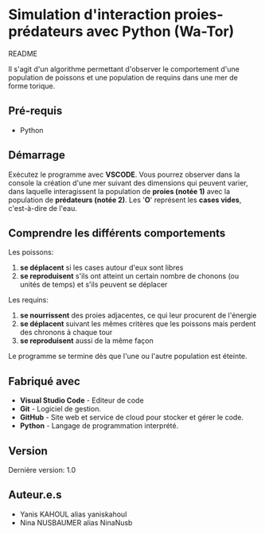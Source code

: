 # Simulation d'interaction proies-prédateurs avec Python (Wa-Tor)

README

Il s'agit d'un algorithme permettant d'observer le comportement d'une population de poissons et une population de requins dans une mer de forme torique.

## Pré-requis
- Python

## Démarrage
Exécutez le programme avec **VSCODE**. Vous pourrez observer dans la console la création d'une mer suivant des dimensions qui peuvent varier, dans laquelle interagissent la population de **proies (notée 1)** avec la population de **prédateurs (notée 2)**. Les '**O**' représent les **cases vides**, c'est-à-dire de l'eau.

## Comprendre les différents comportements
Les poissons:
  1. **se déplacent** si les cases autour d'eux sont libres
  2. **se reproduisent** s'ils ont atteint un certain nombre de chonons (ou unités de temps) et s'ils peuvent se déplacer
 
Les requins:
  1. **se nourrissent** des proies adjacentes, ce qui leur procurent de l'énergie
  2. **se déplacent** suivant les mêmes critères que les poissons mais perdent des chronons à chaque tour
  3. **se reproduisent** aussi de la même façon 
  
Le programme se termine dès que l'une ou l'autre population est éteinte.
  
## Fabriqué avec
  - **Visual Studio Code** - Editeur de code
  - **Git** - Logiciel de gestion.
  - **GitHub** - Site web et service de cloud pour stocker et gérer le code.
  - **Python** - Langage de programmation interprété.

## Version
  Dernière version: 1.0
  
## Auteur.e.s
  - Yanis KAHOUL alias yaniskahoul
  - Nina NUSBAUMER alias NinaNusb
